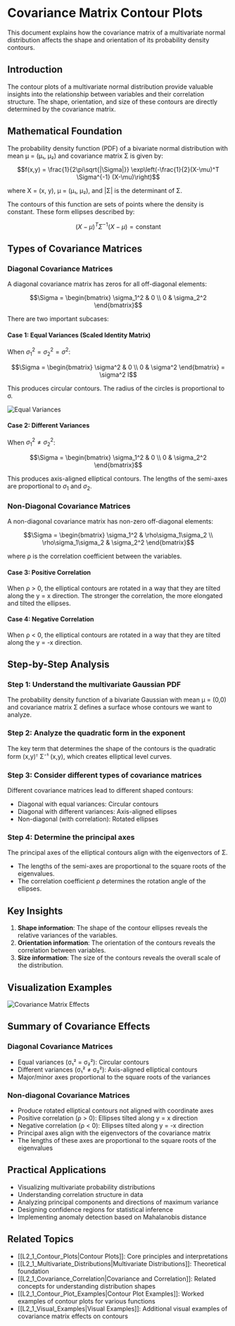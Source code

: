 # Covariance Matrix Contour Plots

This document explains how the covariance matrix of a multivariate normal distribution affects the shape and orientation of its probability density contours.

## Introduction

The contour plots of a multivariate normal distribution provide valuable insights into the relationship between variables and their correlation structure. The shape, orientation, and size of these contours are directly determined by the covariance matrix.

## Mathematical Foundation

The probability density function (PDF) of a bivariate normal distribution with mean μ = (μ₁, μ₂) and covariance matrix Σ is given by:

$$f(x,y) = \frac{1}{2\pi\sqrt{|\Sigma|}} \exp\left(-\frac{1}{2}(X-\mu)^T \Sigma^{-1} (X-\mu)\right)$$

where X = (x, y), μ = (μ₁, μ₂), and |Σ| is the determinant of Σ.

The contours of this function are sets of points where the density is constant. These form ellipses described by:

$$(X-\mu)^T \Sigma^{-1} (X-\mu) = \text{constant}$$

## Types of Covariance Matrices

### Diagonal Covariance Matrices

A diagonal covariance matrix has zeros for all off-diagonal elements:

$$\Sigma = \begin{bmatrix} \sigma_1^2 & 0 \\ 0 & \sigma_2^2 \end{bmatrix}$$

There are two important subcases:

#### Case 1: Equal Variances (Scaled Identity Matrix)

When $\sigma_1^2 = \sigma_2^2 = \sigma^2$:

$$\Sigma = \begin{bmatrix} \sigma^2 & 0 \\ 0 & \sigma^2 \end{bmatrix} = \sigma^2 I$$

This produces circular contours. The radius of the circles is proportional to σ.

![Equal Variances](../Images/Contour_Plots/covariance_matrix_contours.png)

#### Case 2: Different Variances

When $\sigma_1^2 \neq \sigma_2^2$:

$$\Sigma = \begin{bmatrix} \sigma_1^2 & 0 \\ 0 & \sigma_2^2 \end{bmatrix}$$

This produces axis-aligned elliptical contours. The lengths of the semi-axes are proportional to $\sigma_1$ and $\sigma_2$.

### Non-Diagonal Covariance Matrices

A non-diagonal covariance matrix has non-zero off-diagonal elements:

$$\Sigma = \begin{bmatrix} \sigma_1^2 & \rho\sigma_1\sigma_2 \\ \rho\sigma_1\sigma_2 & \sigma_2^2 \end{bmatrix}$$

where ρ is the correlation coefficient between the variables.

#### Case 3: Positive Correlation

When ρ > 0, the elliptical contours are rotated in a way that they are tilted along the y = x direction. The stronger the correlation, the more elongated and tilted the ellipses.

#### Case 4: Negative Correlation

When ρ < 0, the elliptical contours are rotated in a way that they are tilted along the y = -x direction.

## Step-by-Step Analysis

### Step 1: Understand the multivariate Gaussian PDF

The probability density function of a bivariate Gaussian with mean μ = (0,0) and covariance matrix Σ defines a surface whose contours we want to analyze.

### Step 2: Analyze the quadratic form in the exponent

The key term that determines the shape of the contours is the quadratic form (x,y)ᵀ Σ⁻¹ (x,y), which creates elliptical level curves.

### Step 3: Consider different types of covariance matrices

Different covariance matrices lead to different shaped contours:
- Diagonal with equal variances: Circular contours
- Diagonal with different variances: Axis-aligned ellipses
- Non-diagonal (with correlation): Rotated ellipses

### Step 4: Determine the principal axes

The principal axes of the elliptical contours align with the eigenvectors of Σ.
- The lengths of the semi-axes are proportional to the square roots of the eigenvalues.
- The correlation coefficient ρ determines the rotation angle of the ellipses.

## Key Insights

1. **Shape information**: The shape of the contour ellipses reveals the relative variances of the variables.
2. **Orientation information**: The orientation of the contours reveals the correlation between variables.
3. **Size information**: The size of the contours reveals the overall scale of the distribution.

## Visualization Examples

![Covariance Matrix Effects](../Images/Contour_Plots/covariance_matrix_contours.png)

## Summary of Covariance Effects

### Diagonal Covariance Matrices
- Equal variances (σ₁² = σ₂²): Circular contours
- Different variances (σ₁² ≠ σ₂²): Axis-aligned elliptical contours
- Major/minor axes proportional to the square roots of the variances

### Non-diagonal Covariance Matrices
- Produce rotated elliptical contours not aligned with coordinate axes
- Positive correlation (ρ > 0): Ellipses tilted along y = x direction
- Negative correlation (ρ < 0): Ellipses tilted along y = -x direction
- Principal axes align with the eigenvectors of the covariance matrix
- The lengths of these axes are proportional to the square roots of the eigenvalues

## Practical Applications

- Visualizing multivariate probability distributions
- Understanding correlation structure in data
- Analyzing principal components and directions of maximum variance
- Designing confidence regions for statistical inference
- Implementing anomaly detection based on Mahalanobis distance

## Related Topics

- [[L2_1_Contour_Plots|Contour Plots]]: Core principles and interpretations
- [[L2_1_Multivariate_Distributions|Multivariate Distributions]]: Theoretical foundation
- [[L2_1_Covariance_Correlation|Covariance and Correlation]]: Related concepts for understanding distribution shapes 
- [[L2_1_Contour_Plot_Examples|Contour Plot Examples]]: Worked examples of contour plots for various functions
- [[L2_1_Visual_Examples|Visual Examples]]: Additional visual examples of covariance matrix effects on contours 